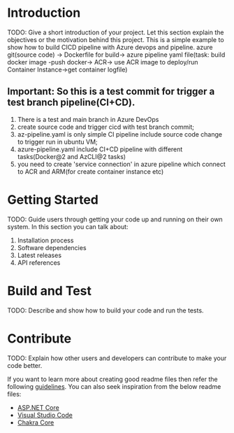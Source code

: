 # Introduction 
TODO: Give a short introduction of your project. Let this section explain the objectives or the motivation behind this project. 
This is a simple example to show how to build CICD pipeline with Azure devops and pipeline.
azure git(source code) -> Dockerfile for build-> azure pipeline yaml file(task: build docker image -push docker-> ACR-> use ACR image to deploy/run Container Instance->get container logfile) 

## Important: So this is a test commit for trigger a test branch pipeline(CI+CD).
1. There is a test and main branch in Azure DevOps
2. create source code and trigger cicd with test branch commit;
3. az-pipeline.yaml is only simple CI pipeline include source code change to trigger run in ubuntu VM;
4. azure-pipeline.yaml include CI+CD pipeline with different tasks(Docker@2 and AzCLI@2 tasks)
5. you need to create 'service connection' in azure pipeline which connect to ACR and ARM(for create container instance etc)

# Getting Started
TODO: Guide users through getting your code up and running on their own system. In this section you can talk about:
1.	Installation process
2.	Software dependencies
3.	Latest releases
4.	API references

# Build and Test
TODO: Describe and show how to build your code and run the tests. 

# Contribute
TODO: Explain how other users and developers can contribute to make your code better. 

If you want to learn more about creating good readme files then refer the following [guidelines](https://docs.microsoft.com/en-us/azure/devops/repos/git/create-a-readme?view=azure-devops). You can also seek inspiration from the below readme files:
- [ASP.NET Core](https://github.com/aspnet/Home)
- [Visual Studio Code](https://github.com/Microsoft/vscode)
- [Chakra Core](https://github.com/Microsoft/ChakraCore)
